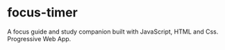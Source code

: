 # focus-timer
A focus guide and study companion built with JavaScript, HTML and Css. Progressive Web App.
